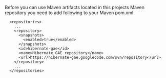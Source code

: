 Before you can use Maven artifacts located in this projects Maven repository you need to add following to your Maven pom.xml:

```
  <repositories>
    ...
    <repository>
      <snapshots>
        <enabled>true</enabled>
      </snapshots>
      <id>hibernate-gae</id>
      <name>Hibernate GAE repository</name>
      <url>https://hibernate-gae.googlecode.com/svn/repository</url>
    </repository>
    ...
  </repositories>
```